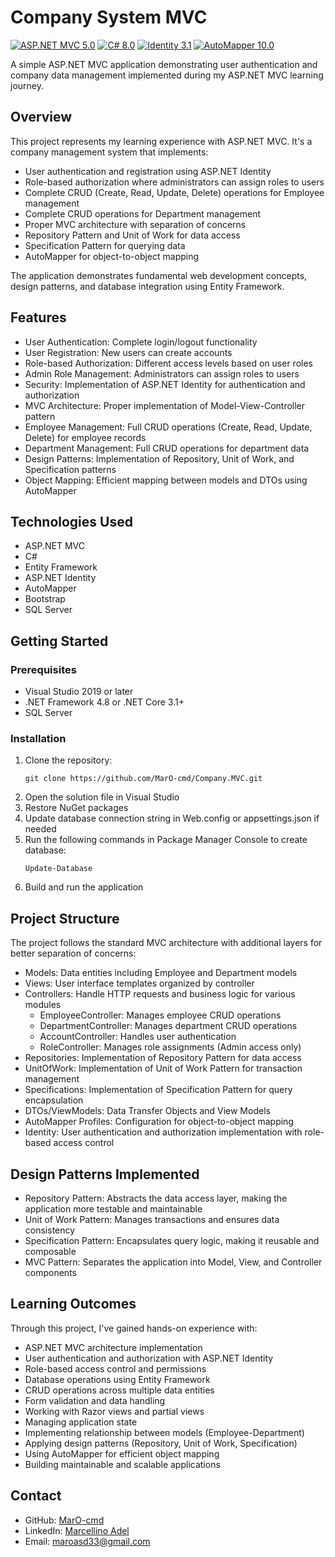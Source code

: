 # Company System MVC

[![ASP.NET MVC 5.0](https://img.shields.io/badge/ASP.NET%20MVC-5.0-blue.svg)](https://dotnet.microsoft.com/)
[![C# 8.0](https://img.shields.io/badge/C%23-8.0-purple.svg)](https://dotnet.microsoft.com/)
[![Identity 3.1](https://img.shields.io/badge/Identity-3.1-green.svg)](https://dotnet.microsoft.com/)
[![AutoMapper 10.0](https://img.shields.io/badge/AutoMapper-10.0-orange.svg)](https://dotnet.microsoft.com/)

A simple ASP.NET MVC application demonstrating user authentication and company data management implemented during my ASP.NET MVC learning journey.

## Overview
This project represents my learning experience with ASP.NET MVC. It's a company management system that implements:

- User authentication and registration using ASP.NET Identity
- Role-based authorization where administrators can assign roles to users
- Complete CRUD (Create, Read, Update, Delete) operations for Employee management
- Complete CRUD operations for Department management
- Proper MVC architecture with separation of concerns
- Repository Pattern and Unit of Work for data access
- Specification Pattern for querying data
- AutoMapper for object-to-object mapping

The application demonstrates fundamental web development concepts, design patterns, and database integration using Entity Framework.

## Features
- User Authentication: Complete login/logout functionality
- User Registration: New users can create accounts
- Role-based Authorization: Different access levels based on user roles
- Admin Role Management: Administrators can assign roles to users
- Security: Implementation of ASP.NET Identity for authentication and authorization
- MVC Architecture: Proper implementation of Model-View-Controller pattern
- Employee Management: Full CRUD operations (Create, Read, Update, Delete) for employee records
- Department Management: Full CRUD operations for department data
- Design Patterns: Implementation of Repository, Unit of Work, and Specification patterns
- Object Mapping: Efficient mapping between models and DTOs using AutoMapper

## Technologies Used
- ASP.NET MVC
- C#
- Entity Framework
- ASP.NET Identity
- AutoMapper
- Bootstrap
- SQL Server

## Getting Started
### Prerequisites
- Visual Studio 2019 or later
- .NET Framework 4.8 or .NET Core 3.1+
- SQL Server

### Installation
1. Clone the repository:
   ```
   git clone https://github.com/MarO-cmd/Company.MVC.git
   ```
2. Open the solution file in Visual Studio
3. Restore NuGet packages
4. Update database connection string in Web.config or appsettings.json if needed
5. Run the following commands in Package Manager Console to create database:
   ```
   Update-Database
   ```
6. Build and run the application

## Project Structure
The project follows the standard MVC architecture with additional layers for better separation of concerns:

- Models: Data entities including Employee and Department models
- Views: User interface templates organized by controller
- Controllers: Handle HTTP requests and business logic for various modules
  - EmployeeController: Manages employee CRUD operations
  - DepartmentController: Manages department CRUD operations
  - AccountController: Handles user authentication
  - RoleController: Manages role assignments (Admin access only)
- Repositories: Implementation of Repository Pattern for data access
- UnitOfWork: Implementation of Unit of Work Pattern for transaction management
- Specifications: Implementation of Specification Pattern for query encapsulation
- DTOs/ViewModels: Data Transfer Objects and View Models
- AutoMapper Profiles: Configuration for object-to-object mapping
- Identity: User authentication and authorization implementation with role-based access control

## Design Patterns Implemented
- Repository Pattern: Abstracts the data access layer, making the application more testable and maintainable
- Unit of Work Pattern: Manages transactions and ensures data consistency
- Specification Pattern: Encapsulates query logic, making it reusable and composable
- MVC Pattern: Separates the application into Model, View, and Controller components

## Learning Outcomes
Through this project, I've gained hands-on experience with:

- ASP.NET MVC architecture implementation
- User authentication and authorization with ASP.NET Identity
- Role-based access control and permissions
- Database operations using Entity Framework
- CRUD operations across multiple data entities
- Form validation and data handling
- Working with Razor views and partial views
- Managing application state
- Implementing relationship between models (Employee-Department)
- Applying design patterns (Repository, Unit of Work, Specification)
- Using AutoMapper for efficient object mapping
- Building maintainable and scalable applications

## Contact

- GitHub: [MarO-cmd](https://github.com/MarO-cmd)
- LinkedIn: [Marcellino Adel](https://www.linkedin.com/in/marcellino-adel-752b17235/)
- Email: maroasd33@gmail.com
